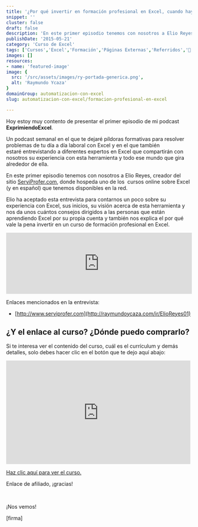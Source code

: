 ```yaml
---
title: '¿Por qué invertir en formación profesional en Excel, cuando hay tantos blogs que tratan sobre el tema y gratis? Con Elio Reyes'
snippet: ''
cluster: false
draft: false 
description: 'En este primer episodio tenemos con nosotros a Elio Reyes, quien nos cuenta el por qué es conveniente invertir en formación profesional en Excel.'
publishDate: '2015-05-21'
category: 'Curso de Excel'
tags: ['Cursos','Excel','Formación','Páginas Externas','Referridos','🤖 Automatización con Excel']
images: []
resources: 
- name: 'featured-image'
image: {
  src: '/src/assets/images/ry-portada-generica.png',
  alt: 'Raymundo Ycaza'
}
domainGroup: automatizacion-con-excel
slug: automatizacion-con-excel/formacion-profesional-en-excel

---
```


Hoy estoy muy contento de presentar el primer episodio de mi podcast **ExprimiendoExcel**.

Un podcast semanal en el que te dejaré píldoras formativas para resolver problemas de tu día a día laboral con Excel y en el que también estaré entrevistando a diferentes expertos en Excel que compartirán con nosotros su experiencia con esta herramienta y todo ese mundo que gira alrededor de ella.

En este primer episodio tenemos con nosotros a Elio Reyes, creador del sitio [ServiProfer.com](http://bit.ly/1HvhBoy), donde hospeda uno de los  cursos online sobre Excel (y en español) que tenemos disponibles en la red.

Elio ha aceptado esta entrevista para contarnos un poco sobre su experiencia con Excel, sus inicios, su visión acerca de esta herramienta y nos da unos cuántos consejos dirigidos a las personas que están aprendiendo Excel por su propia cuenta y también nos explica el por qué vale la pena invertir en un curso de formación profesional en Excel.

<iframe src="https://w.soundcloud.com/player/?url=https%3A//api.soundcloud.com/tracks/206509638&amp;color=ff5500&amp;auto_play=true&amp;hide_related=false&amp;show_comments=true&amp;show_user=true&amp;show_reposts=false" width="100%" height="166" frameborder="no" scrolling="no"></iframe>

Enlaces mencionados en la entrevista:

- [http://www.serviprofer.com](http://raymundoycaza.com/ir/ElioReyes01)

## ¿Y el enlace al curso? ¿Dónde puedo comprarlo?

Si te interesa ver el contenido del curso, cuál es el currículum y demás detalles, solo debes hacer clic en el botón que te dejo aquí abajo:

<iframe src="https://player.vimeo.com/video/129063866" width="500" height="281" frameborder="0" webkitallowfullscreen mozallowfullscreen="" allowfullscreen=""></iframe>

[Haz clic aquí para ver el curso.](http://raymundoycaza.com/ir/ElioReyes01 "Comprar el curso")

Enlace de afiliado, ¡gracias!

 

¡Nos vemos!

\[firma\]
